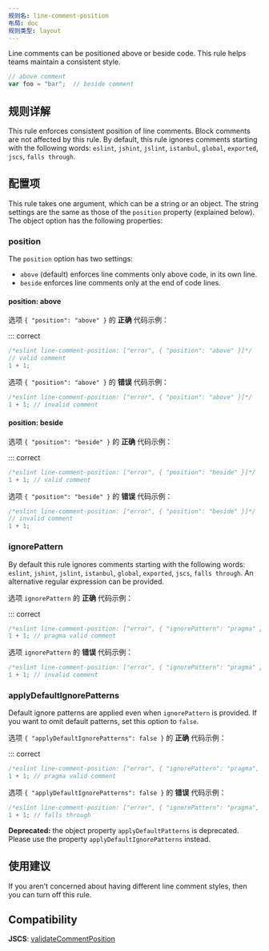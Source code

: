 ```yaml
---
规则名: line-comment-position
布局: doc
规则类型: layout
---
```



Line comments can be positioned above or beside code. This rule helps teams maintain a consistent style.

```js
// above comment
var foo = "bar";  // beside comment
```

## 规则详解

This rule enforces consistent position of line comments. Block comments are not affected by this rule. By default, this rule ignores comments starting with the following words: `eslint`, `jshint`, `jslint`, `istanbul`, `global`, `exported`, `jscs`, `falls through`.

## 配置项

This rule takes one argument, which can be a string or an object. The string settings are the same as those of the `position` property (explained below). The object option has the following properties:

### position

The `position` option has two settings:

* `above` (default) enforces line comments only above code, in its own line.
* `beside` enforces line comments only at the end of code lines.

#### position: above

选项 `{ "position": "above" }` 的 **正确** 代码示例：

::: correct

```js
/*eslint line-comment-position: ["error", { "position": "above" }]*/
// valid comment
1 + 1;
```

选项 `{ "position": "above" }` 的 **错误** 代码示例：



```js
/*eslint line-comment-position: ["error", { "position": "above" }]*/
1 + 1; // invalid comment
```

#### position: beside

选项 `{ "position": "beside" }` 的 **正确** 代码示例：

::: correct

```js
/*eslint line-comment-position: ["error", { "position": "beside" }]*/
1 + 1; // valid comment
```

选项 `{ "position": "beside" }` 的 **错误** 代码示例：



```js
/*eslint line-comment-position: ["error", { "position": "beside" }]*/
// invalid comment
1 + 1;
```

### ignorePattern

By default this rule ignores comments starting with the following words: `eslint`, `jshint`, `jslint`, `istanbul`, `global`, `exported`, `jscs`, `falls through`. An alternative regular expression can be provided.

选项 `ignorePattern` 的 **正确** 代码示例：

::: correct

```js
/*eslint line-comment-position: ["error", { "ignorePattern": "pragma" }]*/
1 + 1; // pragma valid comment
```

选项 `ignorePattern` 的 **错误** 代码示例：



```js
/*eslint line-comment-position: ["error", { "ignorePattern": "pragma" }]*/
1 + 1; // invalid comment
```

### applyDefaultIgnorePatterns

Default ignore patterns are applied even when `ignorePattern` is provided. If you want to omit default patterns, set this option to `false`.

选项 `{ "applyDefaultIgnorePatterns": false }` 的 **正确** 代码示例：

::: correct

```js
/*eslint line-comment-position: ["error", { "ignorePattern": "pragma", "applyDefaultIgnorePatterns": false }]*/
1 + 1; // pragma valid comment
```

选项 `{ "applyDefaultIgnorePatterns": false }` 的 **错误** 代码示例：



```js
/*eslint line-comment-position: ["error", { "ignorePattern": "pragma", "applyDefaultIgnorePatterns": false }]*/
1 + 1; // falls through
```

**Deprecated:** the object property `applyDefaultPatterns` is deprecated. Please use the property `applyDefaultIgnorePatterns` instead.

## 使用建议

If you aren't concerned about having different line comment styles, then you can turn off this rule.

## Compatibility

**JSCS**: [validateCommentPosition](https://jscs-dev.github.io/rule/validateCommentPosition)
